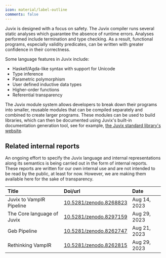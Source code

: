```yaml
---
icon: material/label-outline
comments: false
---
```


Juvix is designed with a focus on safety. The Juvix compiler runs several
static analyses which guarantee the absence of runtime errors. Analyses
performed include termination and type checking. As a result, functional
programs, especially validity predicates, can be written with greater confidence
in their correctness.

Some language features in Juvix include:

- Haskell/Agda-like syntax with support for Unicode
- Type inference
- Parametric polymorphism
- User defined inductive data types
- Higher-order functions
- Referential transparency

The Juvix module system allows developers to break down their programs into
smaller, reusable modules that can be compiled separately and combined to create
larger programs. These modules can be used to build libraries, which can then be
documented using Juvix's built-in documentation generation tool, see for
example, [the Juvix standard library's website][stdlib].

## Related internal reports

An ongoing effort to specify the Juvix language and internal representations
along its semantics is being carried out in the form of internal reports. These
reports are written for our own internal use and are not intended to be read by
the public, at least for now. However, we are making them available here
for the sake of transparency.

<div style="text-align:center" markdown>

| Title                      | Doi/url                                                     | Date         |
| :------------------------- | :---------------------------------------------------------- | :----------- |
| Juvix to VampIR Pipeline   | [10.5281/zenodo.8268823](https://zenodo.org/record/8268823) | Aug 14, 2023 |
| The Core language of Juvix | [10.5281/zenodo.8297159](https://zenodo.org/record/8297159) | Aug 29, 2023 |
| Geb Pipeline               | [10.5281/zenodo.8262747](https://zenodo.org/record/8262747) | Aug 21, 2023 |
| Rethinking VampIR          | [10.5281/zenodo.8262815](https://zenodo.org/record/8262815) | Aug 29, 2023 |

</div>

[stdlib]: https://anoma.github.io/juvix-stdlib/
